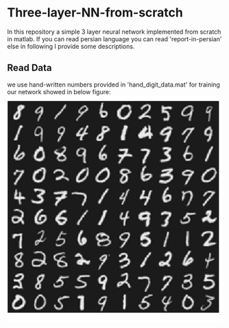 # Three-layer-NN-from-scratch
In this repository a simple 3 layer neural network implemented from scratch in matlab.
If you can read persian language you can read 'report-in-persian' else in following I provide some descriptions.

## Read Data
we use hand-written numbers provided in 'hand_digit_data.mat' for training our network showed in below figure:
![alt text](images/01-images-samples.png)
